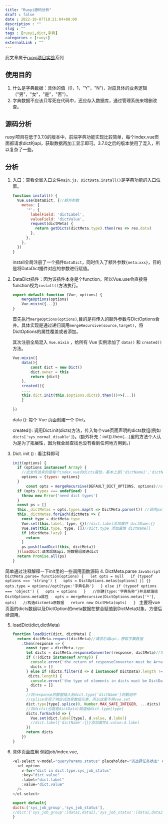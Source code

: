 ```yaml
---
title: "Ruoyi源码分析"
draft : false
date : 2022-10-07T10:21:04+08:00
description : ""
slug : "" 
tags : [ruoyi,dict,字典]
categories : [ruoyi]
externalLink : ""
---
```

此文章属于[ruoyi项目实战](https://allworldg.xyz/tags/ruoyi/)系列

## 使用目的
1. 什么是字典数据：具体的值（0，1，"Y"，"N")，对应具体的业务逻辑（"男"，"女"，"是"，"否"）。
2. 字典数据不应该只写死在代码中，还应存入数据库，通过管理系统来增删改查。

## 源码分析
ruoyi项目在低于3.7.0的版本中，前端字典功能实现比较简单，每个index.vue页面都请求dict的api，获取数据再加工显示即可。3.7.0之后的版本使用了混入，所以复杂了一些。

## 分析
1. 入口：查看全局入口文件`main.js`，`DictData.install()`是字典功能的入口位置。
	```Javascript
	function install() {
	  Vue.use(DataDict, {//额外参数
	    metas: {
	      '*': {
	        labelField: 'dictLabel',
	        valueField: 'dictValue',
	        request(dictMeta) {
	          return getDicts(dictMeta.type).then(res => res.data)
	        },
	      },
	    },
	  })
	}
	```
	install全局注册了一个插件`DataDict`，同时传入了额外参数`{meta:xxx}`，目的是将DataDict插件对应的参数进行赋值。

2. DataDict插件：因为该插件本身是个function，所以Vue.use会直接将function视为`install()`方法执行。
	```JavaScript
	export default function (Vue, options) {
		mergeOptions(options)
		Vue.mixin({...})
	}
	```
	首先执行`mergeOptions(options)`,目的是将传入的额外参数与DictOptions合并。具体实现是通过递归调用`mergeRecursive(source,target)`，将DictOptions的属性覆盖或者添加。

	其次注册全局混入 `Vue.mixin` ，给所有 Vue 实例添加了 `data()` 和 `created()` 方法。
	```JavaScript
	Vue.mixin({
		data(){
			const dict = new Dict()
			dict.owner = this
			return {dict}
		},
		created(){
		....
		this.dict.init(this.$options.dicts).then(()=>{...})
		}
		
	})
	```
	data (): 每个 Vue 页面创建一个 Dict。
	
	created(): 调用Dict.init(dicts)方法，传入每个vue页面声明的dicts数组(例如 `dicts['sys_normal_disable']`)。(额外补充：init().then(....)里的方法个人认为是为了拓展性，因为我全局查找也没有看到任何地方用到。)

3. Dict. init () : 看注释即可
	```JavaScript
	init(options) {  
	  if (options instanceof Array) {  
	    //此处传进来的是每个index.vue的dicts属性，基本上是['dictName1','dictName2']之类的。  
	    options = {types: options}  
	  }  
		  const opts = mergeRecursive(DEFAULT_DICT_OPTIONS, options)//options与DEFAULT合并，并且将合并结果赋值给opts  
	  if (opts.types === undefined) {  
	    throw new Error('need dict types')  
	  }  
	  const ps = []  
	  this._dictMetas = opts.types.map(t => DictMeta.parse(t)) //调用parse,将数组中的字符串转换为DictMeta对象返回。 
	  this._dictMetas.forEach(dictMeta => {  
	    const type = dictMeta.type  
	    Vue.set(this.label, type, {})//dict.label添加属性 dictName:{}
	    Vue.set(this.type, type, [])//dict.type 添加属性 dictName[]
	    if (dictMeta.lazy) {  
	      return  
	    }  
	    ps.push(loadDict(this, dictMeta))  
	  })loadDict:请求后端api，将数据组装进dict  
	  return Promise.all(ps)  
	}
	```

简单通过注释解释一下init里的一些调用函数源码
4. DictMeta.parse
	```JavaScript
	DictMeta.parse= function(options) {  
	  let opts = null  
	  if (typeof options === 'string') {  
	    opts = DictOptions.metas[options] || {}  
	    opts.type = options//opt{type:'字典名称'}  
	  } else if (typeof options === 'object') {  
	    opts = options  
	  }  
	  //创建{type:'字典名称"}并且赋值给DictOptions.meta属性  
	  opts = mergeRecursive(DictOptions.metas['*'], opts)  
	  //构造dictmeta原数据  
	  return new DictMeta(opts)  
	}
	```
	主要将vue页面的dicts数组以及DictOption的meta数据在整合赋值到DictMeta对象，方便后续调用。

5. loadDict(dict,dictMeta)
	```JavaScript
	function loadDict(dict, dictMeta) {  
	  return dictMeta.request(dictMeta)//请求后端api，获取字典数据  
	    .then(response => {  
	      const type = dictMeta.type  
	      let dicts = dictMeta.responseConverter(response, dictMeta)//将response转换成DictData  
	      if (!(dicts instanceof Array)) {  
	        console.error('the return of responseConverter must be Array.<DictData>')  
	        dicts = []  
	      } else if (dicts.filter(d => d instanceof DictData).length !==
	       dicts.length) {  
	        console.error('the type of elements in dicts must be DictData')  
	        dicts = []  
	      }  
	      //将response的数据插入到dict.type['dictName']的数组中  
	      //splice实现了响应式改变数组元素，所以这里不用vue.set  
	      dict.type[type].splice(0, Number.MAX_SAFE_INTEGER, ...dicts)
	      //将dicts(也就是dictData)赋值给dict.type[type]  
	      dicts.forEach(d => {  
	        Vue.set(dict.label[type], d.value, d.label)
	        //dict.label{'dictName':{}}添加属性d.value:d.label  
	      })  
	      return dicts  
	    })  
	}	
	```

6. 具体页面应用
	例如job/index.vue,
	```JavaScript
	<el-select v-model="queryParams.status" placeholder="请选择任务状态" clearable>  
	  <el-option  
	    v-for="dict in dict.type.sys_job_status"  
	    :key="dict.value"  
	    :label="dict.label"  
	    :value="dict.value"  
	  />  
	</el-select>	

	export default{
	dicts:['sys_job_group','sys_job_status'],
	//dict:{'sys_job_group':[data1,data2],'sys_job_status':[data1,data2]} 通过上文的代码全局混入得到
	}
	```
